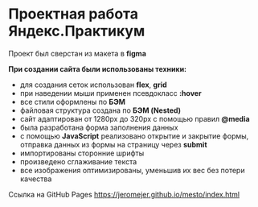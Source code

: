 # Проектная работа Яндекс.Практикум

Проект был сверстан из макета в **figma**

**При создании сайта были использованы техники:**

* для создания сеток использован **flex**, **grid**
* при наведении мыши применен псевдокласс **:hover**
* все стили оформлены по **БЭМ**
* файловая структура создана по **БЭМ (Nested)**
* сайт адаптирован от 1280px до 320px c помощью правил **@media**
* была разработана форма заполнения данных
* с помощью **JavaScript** реализовано открытие и закрытие формы, отправка данных из формы на страницу через **submit**
* импортированы сторонние шрифты
* произведено сглаживание текста 
* все изображения оптимизированы, уменьшив их вес без потери качества


Ссылка на GitHub Pages https://jeromejer.github.io/mesto/index.html